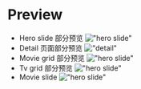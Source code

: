 # Preview

- Hero slide 部分预览
  !["hero slide"](./src/assets/hero-slide.png)
- Detail 页面部分预览
  !["detail"](./src/assets/detail.png)
- Movie grid 部分预览
  !["hero slide"](./src/assets/movies.png)
- Tv grid 部分预览
  !["hero slide"](./src/assets/tv-series.png)
- Movie slide
  !["hero slide"](./src/assets/movies-slide.png)
